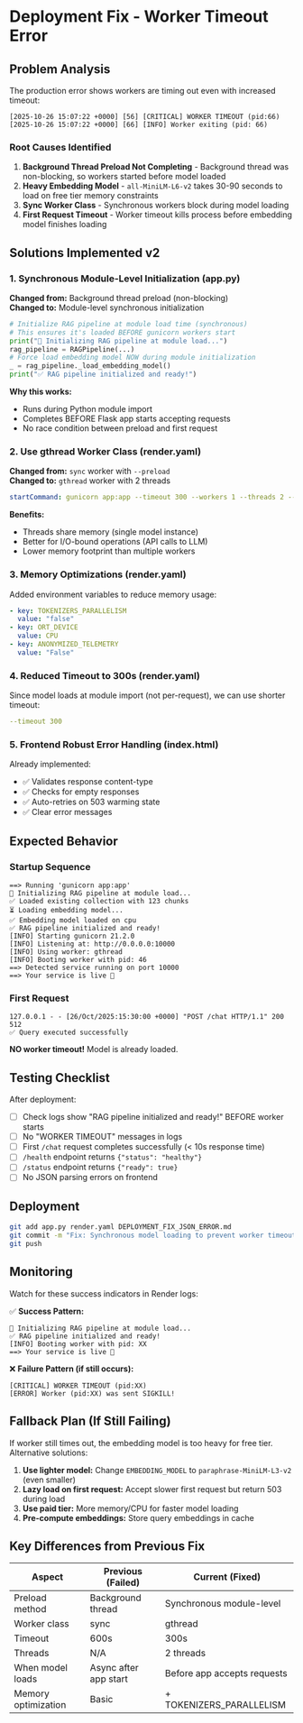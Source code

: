 # Deployment Fix - Worker Timeout Error

## Problem Analysis

The production error shows workers are timing out even with increased timeout:

```
[2025-10-26 15:07:22 +0000] [56] [CRITICAL] WORKER TIMEOUT (pid:66)
[2025-10-26 15:07:22 +0000] [66] [INFO] Worker exiting (pid: 66)
```

### Root Causes Identified

1. **Background Thread Preload Not Completing** - Background thread was non-blocking, so workers started before model loaded
2. **Heavy Embedding Model** - `all-MiniLM-L6-v2` takes 30-90 seconds to load on free tier memory constraints
3. **Sync Worker Class** - Synchronous workers block during model loading
4. **First Request Timeout** - Worker timeout kills process before embedding model finishes loading

## Solutions Implemented v2

### 1. Synchronous Module-Level Initialization (app.py)

**Changed from:** Background thread preload (non-blocking)  
**Changed to:** Module-level synchronous initialization

```python
# Initialize RAG pipeline at module load time (synchronous)
# This ensures it's loaded BEFORE gunicorn workers start
print("🔄 Initializing RAG pipeline at module load...")
rag_pipeline = RAGPipeline(...)
# Force load embedding model NOW during module initialization
_ = rag_pipeline._load_embedding_model()
print("✅ RAG pipeline initialized and ready!")
```

**Why this works:**

- Runs during Python module import
- Completes BEFORE Flask app starts accepting requests
- No race condition between preload and first request

### 2. Use gthread Worker Class (render.yaml)

**Changed from:** `sync` worker with `--preload`  
**Changed to:** `gthread` worker with 2 threads

```yaml
startCommand: gunicorn app:app --timeout 300 --workers 1 --threads 2 --worker-class gthread
```

**Benefits:**

- Threads share memory (single model instance)
- Better for I/O-bound operations (API calls to LLM)
- Lower memory footprint than multiple workers

### 3. Memory Optimizations (render.yaml)

Added environment variables to reduce memory usage:

```yaml
- key: TOKENIZERS_PARALLELISM
  value: "false"
- key: ORT_DEVICE
  value: CPU
- key: ANONYMIZED_TELEMETRY
  value: "False"
```

### 4. Reduced Timeout to 300s (render.yaml)

Since model loads at module import (not per-request), we can use shorter timeout:

```yaml
--timeout 300
```

### 5. Frontend Robust Error Handling (index.html)

Already implemented:

- ✅ Validates response content-type
- ✅ Checks for empty responses
- ✅ Auto-retries on 503 warming state
- ✅ Clear error messages

## Expected Behavior

### Startup Sequence

```
==> Running 'gunicorn app:app'
🔄 Initializing RAG pipeline at module load...
✅ Loaded existing collection with 123 chunks
⏳ Loading embedding model...
✅ Embedding model loaded on cpu
✅ RAG pipeline initialized and ready!
[INFO] Starting gunicorn 21.2.0
[INFO] Listening at: http://0.0.0.0:10000
[INFO] Using worker: gthread
[INFO] Booting worker with pid: 46
==> Detected service running on port 10000
==> Your service is live 🎉
```

### First Request

```
127.0.0.1 - - [26/Oct/2025:15:30:00 +0000] "POST /chat HTTP/1.1" 200 512
✅ Query executed successfully
```

**NO worker timeout!** Model is already loaded.

## Testing Checklist

After deployment:

- [ ] Check logs show "RAG pipeline initialized and ready!" BEFORE worker starts
- [ ] No "WORKER TIMEOUT" messages in logs
- [ ] First `/chat` request completes successfully (< 10s response time)
- [ ] `/health` endpoint returns `{"status": "healthy"}`
- [ ] `/status` endpoint returns `{"ready": true}`
- [ ] No JSON parsing errors on frontend

## Deployment

```bash
git add app.py render.yaml DEPLOYMENT_FIX_JSON_ERROR.md
git commit -m "Fix: Synchronous model loading to prevent worker timeout"
git push
```

## Monitoring

Watch for these success indicators in Render logs:

✅ **Success Pattern:**

```
🔄 Initializing RAG pipeline at module load...
✅ RAG pipeline initialized and ready!
[INFO] Booting worker with pid: XX
==> Your service is live 🎉
```

❌ **Failure Pattern (if still occurs):**

```
[CRITICAL] WORKER TIMEOUT (pid:XX)
[ERROR] Worker (pid:XX) was sent SIGKILL!
```

## Fallback Plan (If Still Failing)

If worker still times out, the embedding model is too heavy for free tier. Alternative solutions:

1. **Use lighter model:** Change `EMBEDDING_MODEL` to `paraphrase-MiniLM-L3-v2` (even smaller)
2. **Lazy load on first request:** Accept slower first request but return 503 during load
3. **Use paid tier:** More memory/CPU for faster model loading
4. **Pre-compute embeddings:** Store query embeddings in cache

## Key Differences from Previous Fix

| Aspect | Previous (Failed) | Current (Fixed) |
|--------|------------------|-----------------|
| Preload method | Background thread | Synchronous module-level |
| Worker class | sync | gthread |
| Timeout | 600s | 300s |
| Threads | N/A | 2 threads |
| When model loads | Async after app start | Before app accepts requests |
| Memory optimization | Basic | + TOKENIZERS_PARALLELISM |
